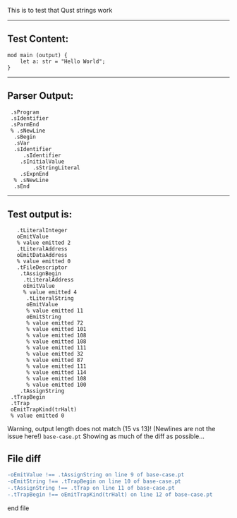 This is to test that Qust strings work

-------------------------


Test Content: 
-------------------------
```
mod main (output) { 
    let a: str = "Hello World";
}
```
------------------------


Parser Output: 
-------------------------
```
 .sProgram
 .sIdentifier
 .sParmEnd
 % .sNewLine
  .sBegin
  .sVar
  .sIdentifier
     .sIdentifier
    .sInitialValue
        .sStringLiteral
    .sExpnEnd
  % .sNewLine
  .sEnd

```
------------------------

Test output is: 
-------------------------
```
   .tLiteralInteger
   oEmitValue
   % value emitted 2
   .tLiteralAddress
   oEmitDataAddress
   % value emitted 0
   .tFileDescriptor
    .tAssignBegin
     .tLiteralAddress
     oEmitValue
     % value emitted 4
      .tLiteralString
      oEmitValue
      % value emitted 11
      oEmitString
      % value emitted 72
      % value emitted 101
      % value emitted 108
      % value emitted 108
      % value emitted 111
      % value emitted 32
      % value emitted 87
      % value emitted 111
      % value emitted 114
      % value emitted 108
      % value emitted 100
    .tAssignString
 .tTrapBegin
 .tTrap
 oEmitTrapKind(trHalt)
 % value emitted 0

```


Warning, output length does not match (15 vs 13)!  (Newlines are not the issue here!) `base-case.pt`
Showing as much of the diff as possible...

File diff
-------------------------
```diff
-oEmitValue !== .tAssignString on line 9 of base-case.pt
-oEmitString !== .tTrapBegin on line 10 of base-case.pt
-.tAssignString !== .tTrap on line 11 of base-case.pt
-.tTrapBegin !== oEmitTrapKind(trHalt) on line 12 of base-case.pt

```
end file
